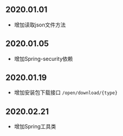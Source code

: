 ## 2020.01.01
* 增加读取json文件方法

## 2020.01.05
* 增加Spring-security依赖

## 2020.01.19
* 增加安装包下载接口 `/open/download/{type}`

## 2020.02.21
* 增加Spring工具类

